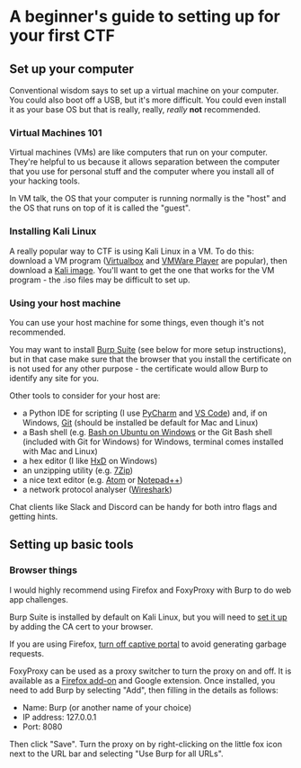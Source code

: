 # A beginner's guide to setting up for your first CTF


## Set up your computer
Conventional wisdom says to set up a virtual machine on your computer. You could also boot off a USB, but it's more difficult. You could even install it as your base OS but that is really, really, *really* **not** recommended.

### Virtual Machines 101
Virtual machines (VMs) are like computers that run on your computer. They're helpful to us because it allows separation between the computer that you use for personal stuff and the computer where you install all of your hacking tools.

In VM talk, the OS that your computer is running normally is the "host" and the OS that runs on top of it is called the "guest".

### Installing Kali Linux
A really popular way to CTF is using Kali Linux in a VM. To do this: download a VM program ([Virtualbox](https://www.virtualbox.org/) and [VMWare Player](https://www.vmware.com/products/workstation-player/workstation-player-evaluation.html) are popular), then download a [Kali image](https://www.offensive-security.com/kali-linux-vm-vmware-virtualbox-image-download/). 
You'll want to get the one that works for the VM program - the .iso files may be difficult to set up.

### Using your host machine 
You can use your host machine for some things, even though it's not recommended. 

You may want to install [Burp Suite](https://portswigger.net/burp/communitydownload) (see below for more setup instructions), but in that case make sure that the browser that you install the certificate on is not used for any other purpose - the certificate would allow Burp to identify any site for you.

Other tools to consider for your host are:
+ a Python IDE for scripting (I use [PyCharm](https://www.jetbrains.com/pycharm/) and [VS Code](https://code.visualstudio.com/)) and, if on Windows, [Git](https://www.atlassian.com/git/tutorials/install-git) (should be installed be default for Mac and Linux)
+ a Bash shell (e.g. [Bash on Ubuntu on Windows](https://docs.microsoft.com/en-us/windows/wsl/install-win10) or the Git Bash shell (included with Git for Windows) for Windows, terminal comes installed with Mac and Linux)
+ a hex editor (I like [HxD](https://mh-nexus.de/en/downloads.php) on Windows)
+ an unzipping utility (e.g. [7Zip](https://www.7-zip.org/download.html))
+ a nice text editor (e.g. [Atom](https://atom.io/) or [Notepad++](https://notepad-plus-plus.org/))
+ a network protocol analyser ([Wireshark](https://www.wireshark.org/))

Chat clients like Slack and Discord can be handy for both intro flags and getting hints.

## Setting up basic tools

### Browser things
I would highly recommend using Firefox and FoxyProxy with Burp to do web app challenges.

Burp Suite is installed by default on Kali Linux, but you will need to [set it up](https://support.portswigger.net/customer/portal/articles/1783087-installing-burp-s-ca-certificate-in-firefox) by adding the CA cert to your browser. 

If you are using Firefox, [turn off captive portal](https://support.mozilla.org/en-US/questions/1157121) to avoid generating garbage requests.

FoxyProxy can be used as a proxy switcher to turn the proxy on and off. It is available as a [Firefox add-on](https://addons.mozilla.org/en-US/firefox/addon/foxyproxy-standard/) and Google extension.
Once installed, you need to add Burp by selecting "Add", then filling in the details as follows:
+ Name: Burp (or another name of your choice)
+ IP address: 127.0.0.1
+ Port: 8080

Then click "Save". Turn the proxy on by right-clicking on the little fox icon next to the URL bar and selecting "Use Burp for all URLs". 


